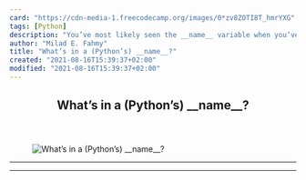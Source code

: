 ```yaml
---
card: "https://cdn-media-1.freecodecamp.org/images/0*zv8ZOTI8T_hmrYXG"
tags: [Python]
description: "You’ve most likely seen the __name__ variable when you’ve gon"
author: "Milad E. Fahmy"
title: "What’s in a (Python’s) __name__?"
created: "2021-08-16T15:39:37+02:00"
modified: "2021-08-16T15:39:37+02:00"
---
```

<div class="site-wrapper">
<main id="site-main" class="site-main outer">
<div class="inner">
<article class="post-full post tag-python tag-programming tag-software-development tag-learning tag-tech ">
<header class="post-full-header">
<h1 class="post-full-title">What’s in a (Python’s) __name__?</h1>
</header>
<figure class="post-full-image">
<picture>
<source media="(max-width: 700px)" sizes="1px" srcset="data:image/gif;base64,R0lGODlhAQABAIAAAAAAAP///yH5BAEAAAAALAAAAAABAAEAAAIBRAA7 1w">
<source media="(min-width: 701px)" sizes="(max-width: 800px) 400px,
(max-width: 1170px) 700px,
1400px" srcset="https://cdn-media-1.freecodecamp.org/images/0*zv8ZOTI8T_hmrYXG 300w,
https://cdn-media-1.freecodecamp.org/images/0*zv8ZOTI8T_hmrYXG 600w,
https://cdn-media-1.freecodecamp.org/images/0*zv8ZOTI8T_hmrYXG 1000w,
https://cdn-media-1.freecodecamp.org/images/0*zv8ZOTI8T_hmrYXG 2000w">
<img onerror="this.style.display='none'" src="https://cdn-media-1.freecodecamp.org/images/0*zv8ZOTI8T_hmrYXG" alt="What’s in a (Python’s) __name__?">
</picture>
</figure>
<section class="post-full-content">
<div class="post-content">
</div>
<hr>
<hr>
</section>
</article>
</div>
</main>
</div>
<!-- Google Tag Manager (noscript) -->
<!-- End Google Tag Manager (noscript) -->
